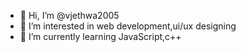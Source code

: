 - 👋 Hi, I’m @vjethwa2005
- 👀 I’m interested in web development,ui/ux designing
- 🌱 I’m currently learning JavaScript,c++

<!---
vjethwa2005/vjethwa2005 is a ✨ special ✨ repository because its `README.md` (this file) appears on your GitHub profile.
You can click the Preview link to take a look at your changes.
--->
